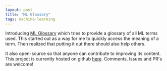 ```yaml
---
layout: post
title: "ML Glossary"
tags: machine-learning
---
```


Introducing [ML Glossary](https://teju85.github.io/ml-glossary/) which tries to
provide a glossary of all ML terms used. This started out as a way for me to
quickly access the meaning of a term. Then realized that putting it out there
should also help others.

It also open-source so that anyone can contribute to improving its content. This
project is currently hosted on github [here](https://github.com/teju85/ml-glossary).
Comments, Issues and PR's are welcome!
